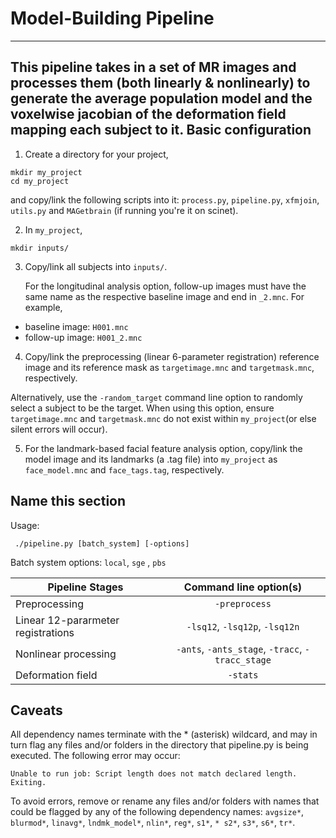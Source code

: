 Model-Building Pipeline
================================
-------------------------
This pipeline takes in a set of MR images and processes them (both linearly & nonlinearly) to generate the average 
population model and the voxelwise jacobian of the deformation field mapping each subject to it.
Basic configuration  
-------------------------
1. Create a directory for your project,
```
mkdir my_project
cd my_project
```
   and copy/link the following scripts into it: 
`process.py`, `pipeline.py`, `xfmjoin`, `utils.py` and `MAGetbrain` (if running you're it on scinet).

2. In `my_project`, 
```
mkdir inputs/
```

3. Copy/link all subjects into `inputs/`. 
     
	For the longitudinal analysis option, follow-up images must have the same name 	 as the respective baseline image and end in `_2.mnc`. For example, 
 * baseline image:  `H001.mnc`
 * follow-up image:  `H001_2.mnc`		

4. Copy/link the preprocessing (linear 6-parameter registration) reference image and its reference mask as `targetimage.mnc` and `targetmask.mnc`, respectively. 

  Alternatively, use the `-random_target` command line option to randomly select a subject to be the target. When using this option, ensure `targetimage.mnc` and `targetmask.mnc` do not exist within `my_project`(or else silent errors will occur).

5. For the landmark-based facial feature analysis option, copy/link the model image and its landmarks (a .tag file) into `my_project` as `face_model.mnc` and `face_tags.tag`, respectively.

Name this section
-------------------------
Usage:
```
 ./pipeline.py [batch_system] [-options]
```
Batch system options: `local`, `sge` , `pbs`


| Pipeline Stages | Command line option(s) |
| -------------   |:-------------:	   |
| Preprocessing   |`-preprocess`            |
| Linear 12-pararmeter registrations     |`-lsq12`, `-lsq12p`, `-lsq12n`|
| Nonlinear processing   | `-ants`, `-ants_stage`, `-tracc`, `-tracc_stage`|            
| Deformation field | `-stats`|






Caveats 
-------------------------
All dependency names terminate with the * (asterisk) wildcard, and may in turn flag any
files and/or folders in the directory that pipeline.py is being executed. The following error may occur:
    
    Unable to run job: Script length does not match declared length.
    Exiting.

To avoid errors, remove or rename any files and/or folders with names that could be flagged by 
any of the following dependency names: 
`avgsize*`, `blurmod*`, `linavg*`, `lndmk_model*`, `nlin*`, `reg*`, `s1*`, `* s2*`, `s3*`, `s6*`, `tr*`.
        
